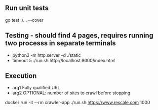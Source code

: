 ## Run unit tests
go test ./... --cover

## Testing - should find 4 pages, requires running two processs in separate terminals
- python3 -m http.server -d ./static
- timeout 5 ./run.sh http://localhost:8000/index.html

## Execution
- arg1 Fully qualified URL
- arg2 OPTIONAL: number of sites to crawl before stopping

docker run -it --rm crawler-app ./run.sh https://www.rescale.com 1000
